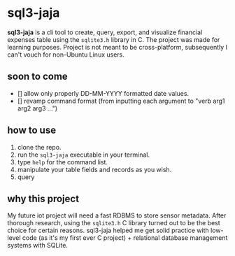 # sql3-jaja

**sql3-jaja** is a cli tool to create, query, export, and visualize financial expenses table using the `sqlite3.h` library in C. The project was made for learning purposes. Project is not meant to be cross-platform, subsequently I can't vouch for non-Ubuntu Linux users.

## soon to come
- [] allow only properly DD-MM-YYYY formatted date values.
- [] revamp command format (from inputting each argument to "verb arg1 arg2 arg3 ...")

## how to use

1. clone the repo.
2. run the `sql3-jaja` executable in your terminal.
3. type `help` for the command list.
4. manipulate your table fields and records as you wish.
6. query

## why this project

My future iot project will need a fast RDBMS to store sensor metadata. After thorough research, using the `sqlite3.h` C library turned out to be the best choice for certain reasons. sql3-jaja helped me get solid practice with low-level code (as it's my first ever C project) + relational database management systems with SQLite.